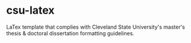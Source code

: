 # csu-latex
LaTex template that complies with Cleveland State University's master's thesis &amp; doctoral dissertation formatting guidelines.
